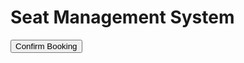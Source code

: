 <!DOCTYPE html>
<html lang="en">
<head>
    <meta charset="UTF-8">
    <meta name="viewport" content="width=device-width, initial-scale=1.0">
    <title>Seat Management System</title>
    <style>
        .seat 
        {
            width: 50px;
            height: 50px;
            margin: 5px;
            background-color: green;
            display: inline-block;
            cursor: pointer;
        }
        .locked 
        {
            background-color: yellow;
        }
        .booked 
        {
            background-color: red;
            cursor: not-allowed;
        }
    </style>
</head>
<body>
    <h1>Seat Management System</h1>
    <div id="seats"></div>
    <button id="confirmBooking">Confirm Booking</button>
    <script>
        const seats = Array.from({ length: 30 }, (_, i) => ({
            id: i + 1,
            status: 'available'
        }));

        const seatContainer = document.getElementById('seats');

        seats.forEach(seat => 
        {
            const seatElement = document.createElement('div');
            seatElement.classList.add('seat');
            seatElement.dataset.id = seat.id;
            seatContainer.appendChild(seatElement);

            seatElement.addEventListener('click', () => {
                if (seat.status === 'available') 
                {
                    seat.status = 'locked';
                    seatElement.classList.add('locked');
                    lockSeat(seat.id);
                } else if (seat.status === 'locked') 
                {
                    seat.status = 'available';
                    seatElement.classList.remove('locked');
                    releaseSeat(seat.id);
                }
            });
        });

        function lockSeat(seatId) 
       {
            fetch(`/lock-seat/${seatId}`, { method: 'POST' })
                .then(response => response.json())
                .then(data => {
                    if (!data.success) 
                    {
                        alert('Failed to lock seat.');
                        document.querySelector(`.seat[data-id="${seatId}"]`).classList.remove('locked');
                        seats.find(seat => seat.id === seatId).status = 'available';
                    }
                });
        }

        function releaseSeat(seatId) 
        {
            fetch(`/release-seat/${seatId}`, { method: 'POST' });
        }

        document.getElementById('confirmBooking').addEventListener('click', () => {
            const lockedSeats = seats.filter(seat => seat.status === 'locked');
            if (lockedSeats.length === 0) 
            {
                alert('No seats selected.');
                return;
            }

            const seatIds = lockedSeats.map(seat => seat.id);

            fetch('/confirm-booking', 
                {
                method: 'POST',
                headers: {
                    'Content-Type': 'application/json'
                },
                body: JSON.stringify({ seatIds })
            })
                .then(response => response.json())
                .then(data => 
                    {
                    if (data.success) 
                    {
                        alert('Booking confirmed.');
                        lockedSeats.forEach(seat => 
                           {
                            seat.status = 'booked';
                            document.querySelector(`.seat[data-id="${seat.id}"]`).classList.add('booked');
                            document.querySelector(`.seat[data-id="${seat.id}"]`).classList.remove('locked');
                        });
                    } 
                    else 
                    {
                        alert('Failed to confirm booking.');
                    }
                });
        });
    </script>
</body>
</html>
